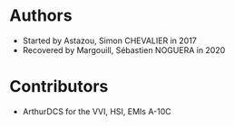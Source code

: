 # Authors
* Started by Astazou, Simon CHEVALIER in 2017
* Recovered by Margouill, Sébastien NOGUERA in 2020

# Contributors
* ArthurDCS for the VVI, HSI, EMIs A-10C

